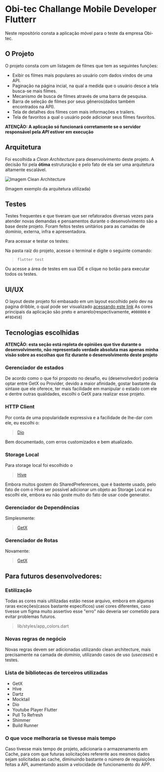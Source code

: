 # Obi-tec Challange Mobile Developer Flutterr

Neste repositório consta a aplicação móvel  para o teste da empresa Obi-tec.


## O Projeto

O projeto consta com um listagem de filmes que tem as seguintes funções:

- Exibir os filmes mais populares ao usuário com dados vindos de uma API.
- Paginação na página incial, na qual a medida que o usuário desce a tela busca-se mais filmes.
- Mecanismo de busca de filmes através de uma barra de pesquisa.
- Barra de seleção de filmes por seus gêneros(dados também encontrados na API).
- Tela de detalhes dos filmes com mais informações e trailers.
- Tela de favoritos a qual o usuário pode adicionar seus filmes favoritos.


**ATENÇÃO: A aplicação só funcionará corretamente se o servidor responsável pela _API_ estiver em execução**

## Arquitetura

Foi escolhida a _Clean Architecture_ para desenvolvimento deste projeto.
A decisão foi pela **ótima** estruturação e pelo fato de ela ser uma arquitetura altamente escalável.

![Imagem Clean Architecture](https://miro.medium.com/max/800/1*0R0r00uF1RyRFxkxo3HVDg.png)

(Imagem exemplo da arquitetura utilizada)

## Testes

Testes frequentes e que tiveram que ser refatorados diversas vezes para atender novas demandas e pensamentos durante o desenvolvimento são a base deste projeto.
Foram feitos testes unitários para as camadas de domínio, externa, infra e apresentadora. 

Para acessar e testar os testes:

Na pasta raíz do projeto, acesse o terminal e digite o seguinte comando:
> ```flutter test```

Ou acesse a área de testes em sua IDE e clique no botão para executar todos os testes.


## UI/UX

O layout deste projeto foi embasado em um layout escolhido pelo dev na pagina dribble, o qual pode ser visualizado [acessando este link](https://dribbble.com/shots/19339947-Mobile-App-for-Movies)
As cores principais da aplicação são preto e amarelo(respectivamente, `#000000` e `#F8D458`)

## Tecnologias escolhidas

**ATENÇÃO: esta seção está repleta de opiniões que tive durante o desenvolvimento, não representado verdade absoluta mas apenas minha visão sobre as escolhas que fiz durante o desenvolvimento deste projeto**

### Gerenciador de estados 

De acordo como o que foi proposto no desafio, eu (desenvolvedor) poderia optar entre GetX ou Provider, devido a maior afinidade, gostar bastante da sintaxe que ele oferece, ter mais facilidade em manipular o estado com ele e dentre outras qualidades, escolhi o GetX para realizar esse projeto.


### HTTP Client

Por conta de uma popularidade expressiva e a facilidade de lhe-dar com ele, eu escolhi o:

> [Dio](https://pub.dev/packages/dio)

Bem documentado, com erros customizados e bem atualizado.


### Storage Local

Para storage local foi escolhido o 

> [Hive](https://pub.dev/packages/hive)

Embora muitos gostem do SharedPreferences, que é bastente usado, pelo fato de com o Hive ser possível adicionar um objeto ao Storage Local eu escolhi ele, embora eu não goste muito do fato de usar code generator.

### Gerenciador de Dependências

Simplesmente:

> [GetX](https://pub.dev/packages/get)

### Gerenciador de Rotas

Novamente:

> [GetX](https://pub.dev/packages/get)

## Para futuros desenvolvedores:

### Estilização

Todas as cores mais ultilizadas estão nesse arquivo, embora em algumas raras exceções(casos bastante específicos) usei cores diferentes, caso tivesse um figma muito assertivo esse "erro" não deveria ser cometido para evitar problemas futuros.

> lib/styles/app_colors.dart


### Novas regras de negócio

Novas regras devem ser adicionadas utilizando clean architecture, mais precisamente na camada de *domínio*, utilizando casos de uso (_usecases_) e testes.

### Lista de bibliotecas de terceiros utilizadas

- GetX
- Hive
- Dartz
- Mocktail
- Dio
- Youtube Player Flutter
- Pull To Refresh
- Shimmer
- Build Runner

### O que voce melhoraria se tivesse mais tempo

Caso tivesse mais tempo de projeto, adicionaria o armazenamento em Cache, para com que futuras solicitações referente aos mesmos dados sejam solicitadas ao cache, diminuindo bastante o número de requisições feitas a API, aumentando assim a velocidade de funcionamento do APP.



